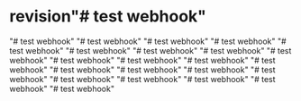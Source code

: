 # revision"# test webhook" 
"# test webhook" 
"# test webhook" 
"# test webhook" 
"# test webhook" 
"# test webhook" 
"# test webhook" 
"# test webhook" 
"# test webhook" 
"# test webhook" 
"# test webhook" 
"# test webhook" 
"# test webhook" 
"# test webhook" 
"# test webhook" 
"# test webhook" 
"# test webhook" 
"# test webhook" 
"# test webhook" 
"# test webhook" 
"# test webhook" 
"# test webhook" 
"# test webhook" 
